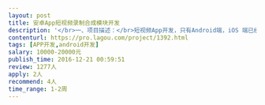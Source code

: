 ```yaml
---                
layout: post       
title: 安卓App短视频录制合成模块开发           
description: '</br>一、项目描述：</br>短视频App开发，只有Android端，iOS 端已经开发完毕,主要实现短视频录制和合成功能</br></br>二、主要功能点：</br>录制一段视频,然后将录制的视频合成到已有的同样长度的视频上</br></br>三、可参考产品：</br>iOS端,名称叫:大头秀,链接如下</br>https://itunes.apple.com/cn/app/id1156043950 </br></br>四、人员要求：</br>1、短视频合成经验</br>2、良好的沟通能力和契约精神。</br>'     
contenturl: https://pro.lagou.com/project/1392.html      
tags: [APP开发,android开发]            
salary: 10000-20000元          
publish_time: 2016-12-21 00:59:51         
review: 1277人                   
apply: 2人                   
recommend: 4人                   
time_range: 1-2周              
---                 
```

